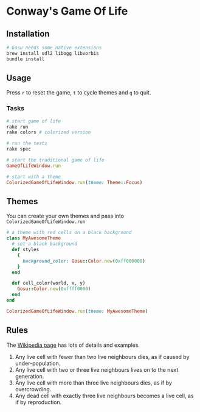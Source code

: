 # Conway's Game Of Life

## Installation

```bash
# Gosu needs some native extensions
brew install sdl2 libogg libvorbis
bundle install
```

## Usage

Press `r` to reset the game, `t` to cycle themes and `q` to quit.

### Tasks

```bash
# start game of life
rake run
rake colors # colorized version

# run the tests
rake spec
```

```ruby
# start the traditional game of life
GameOfLifeWindow.run

# start with a theme
ColorizedGameOfLifeWindow.run(theme: Theme::Focus)
```

## Themes

You can create your own themes and pass into `ColorizedGameOfLifeWindow.run`

```ruby
# a theme with red cells on a black background
class MyAwesomeTheme
  # set a black background
  def styles
    {
      background_color: Gosu::Color.new(0xff000000)
    }
  end

  def cell_color(world, x, y)
    Gosu::Color.new(0xffff0000)
  end
end

ColorizedGameOfLifeWindow.run(theme: MyAwesomeTheme)
```

## Rules

The [Wikipedia page](http://en.wikipedia.org/wiki/Conway's_Game_of_Life) has lots of details and examples.

1. Any live cell with fewer than two live neighbours dies, as if caused by under-population.
2. Any live cell with two or three live neighbours lives on to the next generation.
3. Any live cell with more than three live neighbours dies, as if by overcrowding.
4. Any dead cell with exactly three live neighbours becomes a live cell, as if by reproduction.
